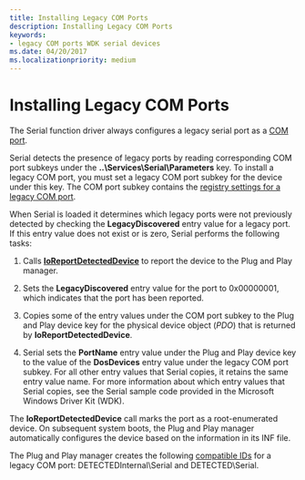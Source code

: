 ```yaml
---
title: Installing Legacy COM Ports
description: Installing Legacy COM Ports
keywords:
- legacy COM ports WDK serial devices
ms.date: 04/20/2017
ms.localizationpriority: medium
---
```


# Installing Legacy COM Ports

The Serial function driver always configures a legacy serial port as a [COM port](configuration-of-com-ports.md).

Serial detects the presence of legacy ports by reading corresponding COM port subkeys under the **..\\Services\\Serial\\Parameters** key. To install a legacy COM port, you must set a legacy COM port subkey for the device under this key. The COM port subkey contains the [registry settings for a legacy COM port](registry-settings-for-a-legacy-com-port.md).

When Serial is loaded it determines which legacy ports were not previously detected by checking the **LegacyDiscovered** entry value for a legacy port. If this entry value does not exist or is zero, Serial performs the following tasks:

1. Calls [**IoReportDetectedDevice**](/windows-hardware/drivers/ddi/ntddk/nf-ntddk-ioreportdetecteddevice) to report the device to the Plug and Play manager.

2. Sets the **LegacyDiscovered** entry value for the port to 0x00000001, which indicates that the port has been reported.

3. Copies some of the entry values under the COM port subkey to the Plug and Play device key for the physical device object (*PDO*) that is returned by **IoReportDetectedDevice**.

4. Serial sets the **PortName** entry value under the Plug and Play device key to the value of the **DosDevices** entry value under the legacy COM port subkey. For all other entry values that Serial copies, it retains the same entry value name. For more information about which entry values that Serial copies, see the Serial sample code provided in the Microsoft Windows Driver Kit (WDK).

The **IoReportDetectedDevice** call marks the port as a root-enumerated device. On subsequent system boots, the Plug and Play manager automatically configures the device based on the information in its INF file.

The Plug and Play manager creates the following [compatible IDs](../install/compatible-ids.md) for a legacy COM port: DETECTEDInternal\\Serial and DETECTED\\Serial.
